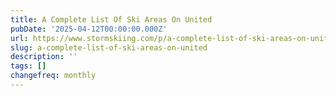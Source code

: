 ```yaml
---
title: A Complete List Of Ski Areas On United
pubDate: '2025-04-12T00:00:00.000Z'
url: https://www.stormskiing.com/p/a-complete-list-of-ski-areas-on-united
slug: a-complete-list-of-ski-areas-on-united
description: ''
tags: []
changefreq: monthly
---
```


<!-- Add post content below -->
